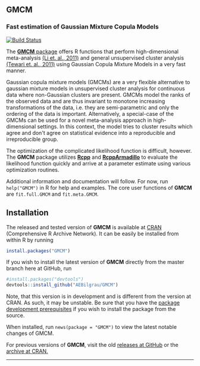 GMCM
----
### Fast estimation of Gaussian Mixture Copula Models

[![Build Status](https://api.travis-ci.org/AEBilgrau/GMCM.svg?branch=master)](https://travis-ci.org/AEBilgrau/GMCM)

The [**GMCM** package](http://cran.r-project.org/package=GMCM) offers R functions that perform high-dimensional meta-analysis [(Li et. al., 2011)](http://arxiv.org/pdf/1110.4705.pdf) and general unsupervised cluster analysis [(Tewari et. al., 2011)](http://ieeexplore.ieee.org/xpl/articleDetails.jsp?arnumber=6137392) using Gaussian Copula Mixture Models in a very fast manner.

Gaussian copula mixture models (GMCMs) are a very flexible alternative to gaussian mixture models in unsupervised cluster analysis for continuous data where non-Gaussian clusters are present. GMCMs model the ranks of the observed data and are thus invariant to monotone increasing transformations of the data, i.e. they are semi-parametric and only the ordering of the data is important. Alternatively, a special-case of the GMCMs can be used for a novel meta-analysis approach in high-dimensional settings. In this context, the model tries to cluster results which agree and don't agree on statistical evidence into a reproducible and irreproducible group.

The optimization of the complicated likelihood function is difficult, however. The **GMCM** package utilizes [**Rcpp**](https://github.com/RcppCore/Rcpp) and [**RcppArmadillo**](https://github.com/RcppCore/RcppArmadillo) to evaluate the likelihood function quickly and arrive at a parameter estimate using various optimization routines.

Additional information and documentation will follow. For now, run `help("GMCM")` in R for help and examples. The core user functions of **GMCM** are `fit.full.GMCM` and `fit.meta.GMCM`.

## Installation

The released and tested version of **GMCM** is available at
[CRAN](http://cran.r-project.org/package=GMCM) (Comprehensive R Archive Network). It can be easily be installed from within R by running 

```R
install.packages("GMCM")
```

If you wish to install the latest version of **GMCM** directly from the master branch here at GitHub, run 

```R
#install.packages("devtools")
devtools::install_github("AEBilgrau/GMCM")
```

Note, that this version is in development and is different from the version at CRAN. As such, it may be unstable. Be sure that you have the 
[package development prerequisites](http://www.rstudio.com/ide/docs/packages/prerequisites) if you wish to install the package from the source.

When installed, run `news(package = "GMCM")` to view the latest notable changes of GMCM.

For previous versions of **GMCM**, visit the old [releases at GitHub](https://github.com/AEBilgrau/GMCM/releases) or the [archive at CRAN.](http://cran.r-project.org/src/contrib/Archive/GMCM/)

---

